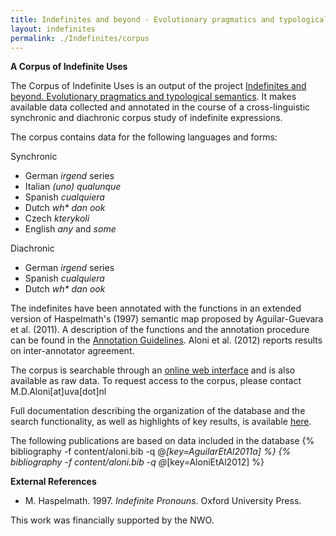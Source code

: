```yaml
---
title: Indefinites and beyond - Evolutionary pragmatics and typological semantics
layout: indefinites
permalink: ./Indefinites/corpus
---
```

**A Corpus of Indefinite Uses**

The Corpus of Indefinite Uses is an output of the project [Indefinites and beyond. Evolutionary pragmatics and typological semantics](/Indefinites).  It makes available data collected and annotated in the course of a cross-linguistic synchronic and diachronic corpus study of indefinite expressions. 

The corpus contains data for the following languages and forms:

Synchronic 
- German *irgend* series
- Italian *(uno) qualunque*
- Spanish *cualquiera*
- Dutch *wh\* dan ook*
- Czech *kterykoli*
- English *any* and *some*

Diachronic
- German *irgend* series
- Spanish *cualquiera*
- Dutch *wh\* dan ook*

The indefinites have been annotated with the functions in an extended  version of  Haspelmath's (1997) semantic map proposed by Aguilar-Guevara et al. (2011). A description of the functions and the annotation procedure can be found in the [Annotation Guidelines](/resources/indefinites-annotation-guidelines.pdf). Aloni et al. (2012)  reports results on inter-annotator agreement. 

The corpus is searchable through an [online web interface](https://osf.io/z2j9e/)  and is also available as raw data. To request access to the corpus, please contact M.D.Aloni[at]uva[dot]nl

Full documentation describing the organization of the database and the search functionality, as well as highlights of key results, is available [here](/resources/indefinites-documentation.pdf). 

The following publications are based on data included in the database
{% bibliography -f content/aloni.bib -q @*[key=AguilarEtAl2011a] %}
{% bibliography -f content/aloni.bib -q @*[key=AloniEtAl2012] %}

**External References**
- M. Haspelmath. 1997. *Indefinite Pronouns*. Oxford University Press.

This work was financially supported by the NWO.